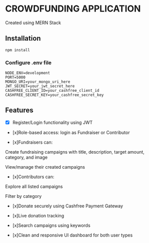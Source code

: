# CROWDFUNDING APPLICATION

Created using MERN Stack 

## Installation

```
npm install

```

### Configure .env file

```
NODE_ENV=development
PORT=5000
MONGO_URI=your_mongo_uri_here
JWT_SECRET=your_jwt_secret_here
CASHFREE_CLIENT_ID=your_cashfree_client_id
CASHFREE_SECRET_KEY=your_cashfree_secret_key

```

## Features

- [x] Register/Login functionality using JWT

- [x]Role-based access: login as Fundraiser or Contributor

- [x]Fundraisers can:

Create fundraising campaigns with title, description, target amount, category, and image

View/manage their created campaigns

- [x]Contributors can:

Explore all listed campaigns

Filter by category

- [x]Donate securely using Cashfree Payment Gateway

- [x]Live donation tracking

- [x]Search campaigns using keywords

- [x]Clean and responsive UI dashboard for both user types

